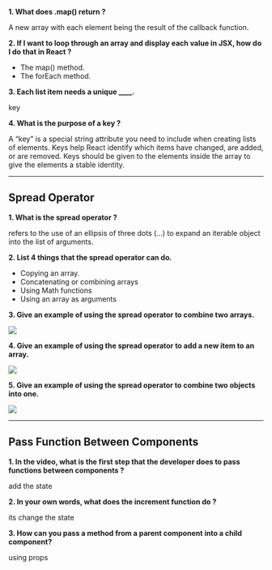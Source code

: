 

  **1. What does .map() return ?**

A new array with each element being the result of the callback function.

**2. If I want to loop through an array and display each value in JSX, how do I do that in React ?**


+ The map() method.
+ The forEach method.

**3. Each list item needs a unique ____.**

key

**4. What is the purpose of a key ?**

A “key” is a special string attribute you need to include when creating lists of elements.
Keys help React identify which items have changed, are added, or are removed. Keys should be given to the elements inside the array to give the elements a stable identity.


---

## Spread Operator 


**1. What is the spread operator ?**

refers to the use of an ellipsis of three dots (…) to expand an iterable object into the list of arguments.

**2. List 4 things that the spread operator can do.**

+ Copying an array.
+ Concatenating or combining arrays
+ Using Math functions
+ Using an array as arguments

**3. Give an example of using the spread operator to combine two arrays.**

![](https://res.cloudinary.com/practicaldev/image/fetch/s--0skPBBtw--/c_limit%2Cf_auto%2Cfl_progressive%2Cq_auto%2Cw_880/https://thepracticaldev.s3.amazonaws.com/i/r96nzfhwc13koyaexs8p.png)

**4. Give an example of using the spread operator to add a new item to an array.**

![](https://miro.medium.com/max/1200/1*ck6Fs5k54T8Yv09D2dS0jA.png)

**5. Give an example of using the spread operator to combine two objects into one.**

![](https://media.geeksforgeeks.org/wp-content/uploads/20190410194032/Screenshot-from-2019-04-10-19-39-14.png)

---

## Pass Function Between Components

**1. In the video, what is the first step that the developer does to pass functions between components ?**

add the state 

**2. In your own words, what does the increment function do ?**

its change the state 

**3. How can you pass a method from a parent component into a child component?**

using props


